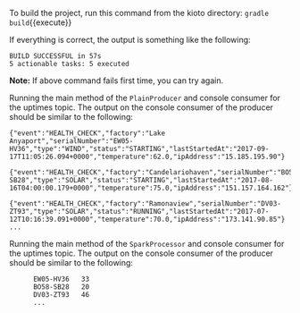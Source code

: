 To build the project, run this command from the kioto directory:
`gradle build`{{execute}} 

If everything is correct, the output is something like the following:

```
BUILD SUCCESSFUL in 57s
5 actionable tasks: 5 executed
```

**Note:** If above command fails first time, you can try again.

Running the main method of the `PlainProducer` and console consumer for the uptimes topic. The output on the console consumer of the producer should be similar to the following:

```
{"event":"HEALTH_CHECK","factory":"Lake Anyaport","serialNumber":"EW05-HV36","type":"WIND","status":"STARTING","lastStartedAt":"2017-09-17T11:05:26.094+0000","temperature":62.0,"ipAddress":"15.185.195.90"}

{"event":"HEALTH_CHECK","factory":"Candelariohaven","serialNumber":"BO58-SB28","type":"SOLAR","status":"STARTING","lastStartedAt":"2017-08-16T04:00:00.179+0000","temperature":75.0,"ipAddress":"151.157.164.162"}

{"event":"HEALTH_CHECK","factory":"Ramonaview","serialNumber":"DV03-ZT93","type":"SOLAR","status":"RUNNING","lastStartedAt":"2017-07-12T10:16:39.091+0000","temperature":70.0,"ipAddress":"173.141.90.85"}
...
```

Running the main method of the `SparkProcessor` and console consumer for the uptimes topic. The output on the console consumer of the producer should be similar to the following:

```
      EW05-HV36   33
      BO58-SB28   20
      DV03-ZT93   46
      ...
```

